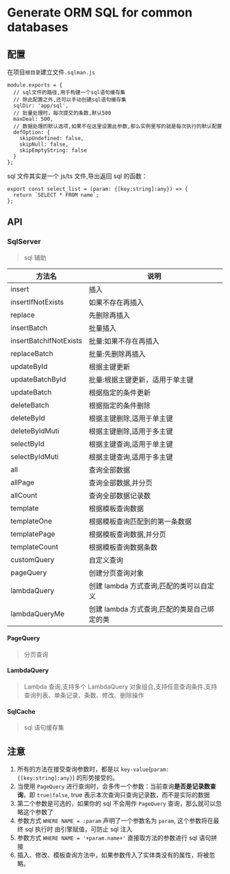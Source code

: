 # Generate ORM SQL for common databases

## 配置

在项目`根目录`建立文件`.sqlman.js`

```
module.exports = {
  // sql文件的路径,用于构建一个sql语句缓存集
  // 除此配置之外,还可以手动创建sql语句缓存集
  sqlDir: 'app/sql',
  // 批量处理时，每次提交的条数,默认500
  maxDeal: 500,
  // 数据处理的默认选项,如果不在这里设置此参数,那么实例里写的就是每次执行的默认配置
  defOption: {
    skipUndefined: false,
    skipNull: false,
    skipEmptyString: false
  }
};
```

sql 文件其实是一个 js/ts 文件,导出返回 sql 的函数：

```
export const select_list = (param: {[key:string]:any}) => {
  return `SELECT * FROM name`;
};
```

## API

### SqlServer

> sql 辅助

| 方法名                 | 说明                                        |
| ---------------------- | ------------------------------------------- |
| insert                 | 插入                                        |
| insertIfNotExists      | 如果不存在再插入                            |
| replace                | 先删除再插入                                |
| insertBatch            | 批量插入                                    |
| insertBatchIfNotExists | 批量:如果不存在再插入                       |
| replaceBatch           | 批量:先删除再插入                           |
| updateById             | 根据主键更新                                |
| updateBatchById        | 批量:根据主键更新，适用于单主键             |
| updateBatch            | 根据指定的条件更新                          |
| deleteBatch            | 根据指定的条件删除                          |
| deleteById             | 根据主键删除,适用于单主键                   |
| deleteByIdMuti         | 根据主键删除,适用于多主键                   |
| selectById             | 根据主键查询,适用于单主键                   |
| selectByIdMuti         | 根据主键查询,适用于多主键                   |
| all                    | 查询全部数据                                |
| allPage                | 查询全部数据,并分页                         |
| allCount               | 查询全部数据记录数                          |
| template               | 根据模板查询数据                            |
| templateOne            | 根据模板查询匹配到的第一条数据              |
| templatePage           | 根据模板查询数据,并分页                     |
| templateCount          | 根据模板查询数据条数                        |
| customQuery            | 自定义查询                                  |
| pageQuery              | 创建分页查询对象                            |
| lambdaQuery            | 创建 lambda 方式查询,匹配的类可以自定义     |
| lambdaQueryMe          | 创建 lambda 方式查询,匹配的类是自己绑定的类 |

#### PageQuery

> 分页查询

#### LambdaQuery

> Lambda 查询,支持多个 LambdaQuery 对象组合,支持任意查询条件.支持查询列表、单条记录、条数、修改、删除操作

#### SqlCache

> sql 语句缓存集

## 注意

1. 所有的方法在接受查询参数时，都是以 `key-value`(`param: {[key:string]:any}`) 的形势接受的。
2. 当使用 `PageQuery` 进行查询时，会多传一个参数：当前查询**是否是记录数查询**，即 `true|false`, true 表示本次查询只查询记录数，而不是实际的数据
3. 第二个参数是可选的，如果你的 sql 不会用作 `PageQuery` 查询，那么就可以忽略这个参数了
4. 参数方式 `WHERE NAME = :param` 声明了一个参数名为 `param`, 这个参数将在最终 sql 执行时 由引擎赋值，可防止 sql 注入
5. 参数方式 `WHERE NAME = '+param.name+'` 直接取方法的参数进行 sql 语句拼接
6. 插入、修改、模板查询方法中，如果参数传入了实体类没有的属性，将被忽略。
